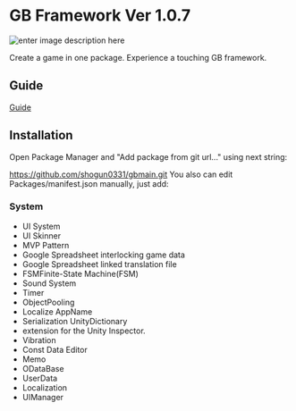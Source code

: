# GB Framework Ver 1.0.7
![enter image description here](https://gb-framework.gitbook.io/~gitbook/image?url=https%3A%2F%2F1257892085-files.gitbook.io%2F%7E%2Ffiles%2Fv0%2Fb%2Fgitbook-x-prod.appspot.com%2Fo%2Fspaces%252FYV68fltov84GEf01AIvc%252Fuploads%252FPTGbA5vzrIQWClYXIYxd%252FGemini_Generated_Image_60hgff60hgff60hg.jpg%3Falt%3Dmedia%26token%3D11be5d4e-1ee7-4e38-bf17-1700c5a769e4&width=768&dpr=4&quality=100&sign=d24660cb&sv=2)

Create a game in one package.
Experience a touching GB framework.

## Guide

  [Guide](https://gb-framework.gitbook.io/gb-framework-docs)

## Installation

Open Package Manager and "Add package from git url..." using next string:

https://github.com/shogun0331/gbmain.git
You also can edit Packages/manifest.json manually, just add:


### System

- UI System
- UI Skinner
- MVP Pattern
- Google Spreadsheet interlocking game data
- Google Spreadsheet linked translation file
- FSMFinite-State Machine(FSM)
- Sound System
- Timer
- ObjectPooling
- Localize AppName
- Serialization UnityDictionary
- extension for the Unity Inspector.
- Vibration
- Const Data Editor
- Memo
- ODataBase
- UserData
- Localization
- UIManager

